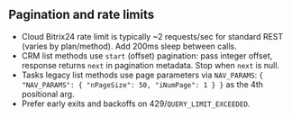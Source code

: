 ## Pagination and rate limits

- Cloud Bitrix24 rate limit is typically ~2 requests/sec for standard REST (varies by plan/method). Add 200ms sleep between calls.
- CRM list methods use `start` (offset) pagination: pass integer offset, response returns `next` in pagination metadata. Stop when `next` is null.
- Tasks legacy list methods use page parameters via `NAV_PARAMS`: `{ "NAV_PARAMS": { "nPageSize": 50, "iNumPage": 1 } }` as the 4th positional arg.
- Prefer early exits and backoffs on 429/`QUERY_LIMIT_EXCEEDED`.
